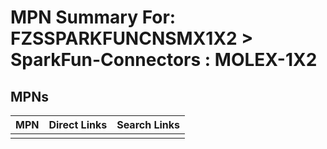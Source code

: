 



# MPN Summary For: FZSSPARKFUNCNSMX1X2 > SparkFun-Connectors : MOLEX-1X2

## MPNs
  

|MPN|Direct Links|Search Links|
| :--- | :--- | :--- |
||||
